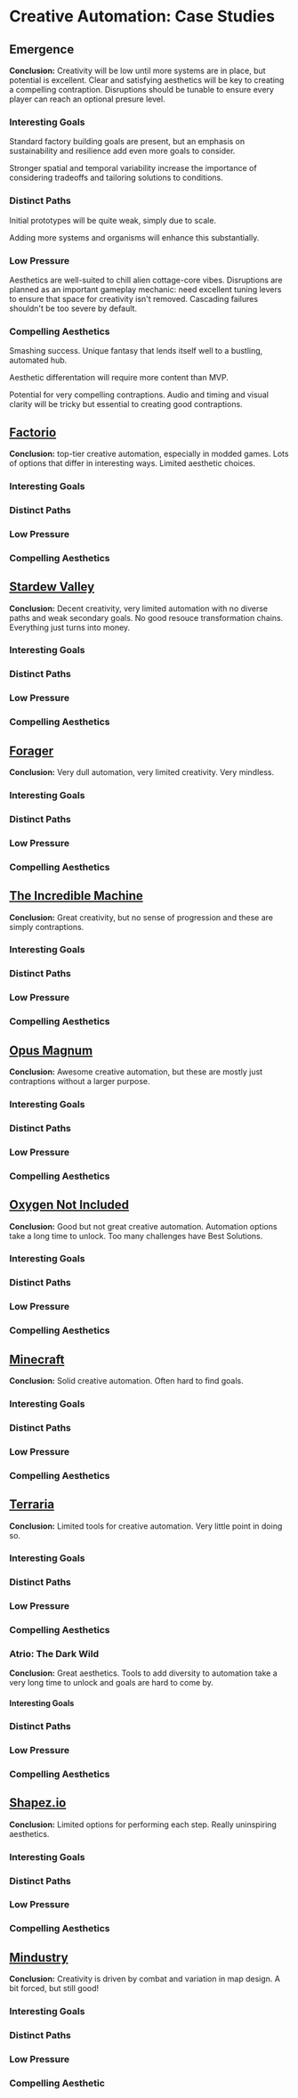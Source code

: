 # Creative Automation: Case Studies

## Emergence

**Conclusion:** Creativity will be low until more systems are in place, but potential is excellent. Clear and satisfying aesthetics will be key to creating a compelling contraption. Disruptions should be tunable to ensure every player can reach an optional presure level.  

### Interesting Goals

Standard factory building goals are present,
but an emphasis on sustainability and resilience add even more goals to consider.

Stronger spatial and temporal variability increase the importance of considering tradeoffs and tailoring solutions to conditions.

### Distinct Paths

Initial prototypes will be quite weak, simply due to scale.

Adding more systems and organisms will enhance this substantially.

### Low Pressure

Aesthetics are well-suited to chill alien cottage-core vibes.
Disruptions are planned as an important gameplay mechanic: need excellent tuning levers to ensure that space for creativity isn't removed.
Cascading failures shouldn't be too severe by default.

### Compelling Aesthetics

Smashing success.
Unique fantasy that lends itself well to a bustling, automated hub.

Aesthetic differentation will require more content than MVP.

Potential for very compelling contraptions.
Audio and timing and visual clarity will be tricky but essential to creating good contraptions.

## [Factorio](https://store.steampowered.com/app/427520/Factorio/)

**Conclusion:** top-tier creative automation, especially in modded games.
Lots of options that differ in interesting ways.
Limited aesthetic choices.

### Interesting Goals

### Distinct Paths

### Low Pressure

### Compelling Aesthetics

## [Stardew Valley](https://store.steampowered.com/app/413150/Stardew_Valley/)

**Conclusion:** Decent creativity, very limited automation with no diverse paths and weak secondary goals. No good resouce transformation chains. Everything just turns into money.

### Interesting Goals

### Distinct Paths

### Low Pressure

### Compelling Aesthetics

## [Forager](https://store.steampowered.com/app/751780/Forager/)

**Conclusion:** Very dull automation, very limited creativity. Very mindless.

### Interesting Goals

### Distinct Paths

### Low Pressure

### Compelling Aesthetics

## [The Incredible Machine](https://en.wikipedia.org/wiki/The_Incredible_Machine)

**Conclusion:** Great creativity, but no sense of progression and these are simply contraptions.

### Interesting Goals

### Distinct Paths

### Low Pressure

### Compelling Aesthetics

## [Opus Magnum](https://store.steampowered.com/app/558990/Opus_Magnum/)

**Conclusion:** Awesome creative automation, but these are mostly just contraptions without a larger purpose.

### Interesting Goals

### Distinct Paths

### Low Pressure

### Compelling Aesthetics

## [Oxygen Not Included](https://store.steampowered.com/app/457140/Oxygen_Not_Included/)

**Conclusion:** Good but not great creative automation. Automation options take a long time to unlock. Too many challenges have Best Solutions.

### Interesting Goals

### Distinct Paths

### Low Pressure

### Compelling Aesthetics

## [Minecraft](https://www.minecraft.net/en-us)

**Conclusion:** Solid creative automation. Often hard to find goals.

### Interesting Goals

### Distinct Paths

### Low Pressure

### Compelling Aesthetics

## [Terraria](https://store.steampowered.com/app/105600/Terraria/)

**Conclusion:** Limited tools for creative automation. Very little point in doing so.

### Interesting Goals

### Distinct Paths

### Low Pressure

### Compelling Aesthetics

### Atrio: The Dark Wild

**Conclusion:** Great aesthetics. Tools to add diversity to automation take a very long time to unlock and goals are hard to come by.

#### Interesting Goals

### Distinct Paths

### Low Pressure

### Compelling Aesthetics

## [Shapez.io](https://store.steampowered.com/bundle/21489/shapez_Full_Edition/)

**Conclusion:** Limited options for performing each step. Really uninspiring aesthetics.

### Interesting Goals

### Distinct Paths

### Low Pressure

### Compelling Aesthetics

## [Mindustry](https://store.steampowered.com/app/1127400/Mindustry/)

**Conclusion:** Creativity is driven by combat and variation in map design. A bit forced, but still good!

### Interesting Goals

### Distinct Paths

### Low Pressure

### Compelling Aesthetic
